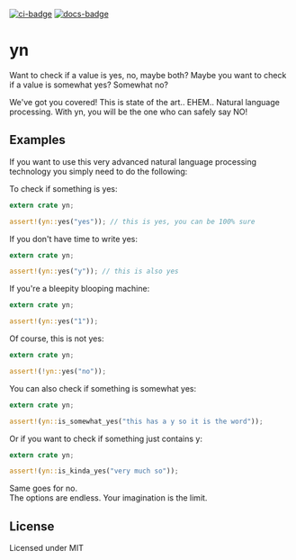[![ci-badge][]][ci] [![docs-badge][]][docs]

# yn

Want to check if a value is yes, no, maybe both? Maybe you want to check if a value is somewhat yes? Somewhat no?

We've got you covered! This is state of the art.. EHEM.. Natural language processing. With yn, you will be the one who can safely say NO!

## Examples

If you want to use this very advanced natural language processing technology you simply need to do the following:

To check if something is yes:

```rust
extern crate yn;

assert!(yn::yes("yes")); // this is yes, you can be 100% sure
```

If you don't have time to write yes:

```rust
extern crate yn;

assert!(yn::yes("y")); // this is also yes
```

If you're a bleepity blooping machine:

```rust
extern crate yn;

assert!(yn::yes("1"));
```

Of course, this is not yes:

```rust
extern crate yn;

assert!(!yn::yes("no"));
```

You can also check if something is somewhat yes:

```rust
extern crate yn;

assert!(yn::is_somewhat_yes("this has a y so it is the word"));
```
Or if you want to check if something just contains y:

```rust
extern crate yn;

assert!(yn::is_kinda_yes("very much so"));
```
Same goes for no.  
The options are endless. Your imagination is the limit.

## License

Licensed under MIT

[ci]: https://travis-ci.org/TheUnitedStatesOfAmerica/yn.rs
[ci-badge]: https://travis-ci.org/TheUnitedStatesOfAmerica/yn.rs.svg?branch=master
[docs]: https://docs.rs/yn
[docs-badge]: https://img.shields.io/badge/docs-online-5023dd.svg